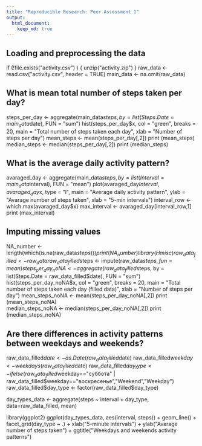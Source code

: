 ```yaml
---
title: "Reproducible Research: Peer Assessment 1"
output: 
  html_document:
    keep_md: true
---
```



## Loading and preprocessing the data
if (!file.exists("activity.csv") ) {
        unzip("activity.zip")
}
raw_data <- read.csv("activity.csv", header = TRUE)
main_data <- na.omit(raw_data)


## What is mean total number of steps taken per day?
steps_per_day <- aggregate(main_data$steps, by = list(Steps.Date = main_data$date), FUN = "sum")
hist(steps_per_day$x, col = "green", 
     breaks = 20,
     main = "Total number of steps taken each day",
     xlab = "Number of steps per day")
mean_steps <- mean(steps_per_day[,2])
print (mean_steps)     
median_steps <- median(steps_per_day[,2])
print (median_steps)
## What is the average daily activity pattern?
avaraged_day <- aggregate(main_data$steps, 
                          by = list(Interval = main_data$interval), 
                          FUN = "mean")
plot(avaraged_day$Interval, avaraged_day$x, type = "l", 
     main = "Average daily activity pattern", 
     ylab = "Avarage number of steps taken", 
     xlab = "5-min intervals")
interval_row <- which.max(avaraged_day$x)
max_interval <- avaraged_day[interval_row,1]
print (max_interval)     


## Imputing missing values
NA_number <- length(which(is.na(raw_data$steps)))
print (NA_number)
library(Hmisc)
raw_data_filled <- raw_data
raw_data_filled$steps <- impute(raw_data$steps, fun=mean)
steps_per_day_noNA <- aggregate(raw_data_filled$steps, 
                                by = list(Steps.Date = raw_data_filled$date), 
                                FUN = "sum")
hist(steps_per_day_noNA$x, col = "green", 
     breaks = 20,
     main = "Total number of steps taken each day (filled data)",
     xlab = "Number of steps per day")
mean_steps_noNA <- mean(steps_per_day_noNA[,2])
print (mean_steps_noNA)     
median_steps_noNA <- median(steps_per_day_noNA[,2])
print (median_steps_noNA)     

## Are there differences in activity patterns between weekdays and weekends?
raw_data_filled$date <- as.Date(raw_data_filled$date)
raw_data_filled$weekday <- weekdays(raw_data_filled$date)
raw_data_filled$day_type <- ifelse(raw_data_filled$weekday=="суббота" |
                                           raw_data_filled$weekday=="воскресенье","Weekend","Weekday")
raw_data_filled$day_type <- factor(raw_data_filled$day_type)

day_types_data <- aggregate(steps ~ interval + day_type, data=raw_data_filled, mean)

library(ggplot2)
ggplot(day_types_data, aes(interval, steps)) + 
        geom_line() + 
        facet_grid(day_type ~ .) +
        xlab("5-minute intervals") + 
        ylab("Avarage number of steps taken") +
        ggtitle("Weekdays and weekends activity patterns")
        
